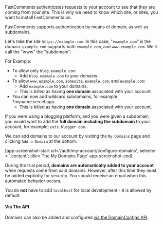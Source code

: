 FastComments authenticates requests to your account to see that they are coming from your site. This is why
we need to know which site, or sites, you want to install FastComments on.

FastComments supports authentication by means of domain, as well as subdomains.

Let's take the site `https://example.com`. In this case, "`example.com`" is the domain. `example.com` supports both `example.com`, and `www.example.com`. We'll call the "www" the "subdomain".

For Example:

- To allow only `blog.example.com`:
  - Add `blog.example.com` to your domains.
- To allow `www.example.com`, `somesite.example.com`, and `example.com`:
  - Add `example.com` to your domains.
  - This is billed as having **one domain** associated with your account.
- You can now add wildcard subdomains, for example *myname.vercel.app. 
  - This is billed as having **one domain** associated with your account.

If you were using a blogging platform, and you were given a subdomain, you would want
to add the **full domain including the subdomain** to your account, for example: `cats.blogger.com`.

We can add domains to our account by visiting the `My Domains` page and clicking `Add a Domain` at the bottom:

[app-screenshot-start url='/auth/my-account/configure-domains'; selector = '.content'; title='The My Domains Page' app-screenshot-end]

During the trial period, **domains are automatically added to your account** when requests come from said domains. However,
after this time they must be added explicitly for security. You should receive an email when this automated behavior occurs.

You do **not** have to add `localhost` for local development - it is allowed by default.

#### Via The API

Domains can also be added and configured [via the DomainConfigs API](/guide-api.html#domain-config-structure).
